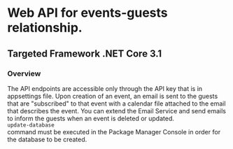 # Web API for events-guests relationship.
## Targeted Framework .NET Core 3.1

### Overview

The API endpoints are accessible only through the API key that is in appsettings file.
Upon creation of an event, an email is sent to the guests that are "subscribed" to that event with a calendar file attached to the email that describes the event.
You can extend the Email Service and send emails to inform the guests when an event is deleted or updated. <br/>
```update-database``` <br/> command must be executed in the Package Manager Console in order for the database to be created.
